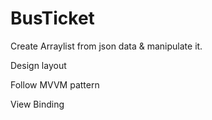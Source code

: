 # BusTicket
 Create Arraylist from json data & manipulate it.
 
 Design layout
 
 Follow MVVM pattern
 
 View Binding
 
